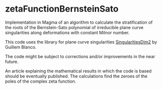 # zetaFunctionBernsteinSato
Implementation in Magma of an algorithm to calculate the stratification of the roots of the Bernstein-Sato polynomial of irreducible plane curve singularities along deformations with constant Milnor number.

This code uses the library for plane curve singularities [SingularitiesDim2](https://github.com/gblanco92/SingularitiesDim2) by Guillem Blanco.

The code might be subject to corrections and/or improvements in the near future. 

An article explaining the mathematical results in which the code is based should be eventually published. The calculations find the zeroes of the poles of the complex zeta function.
